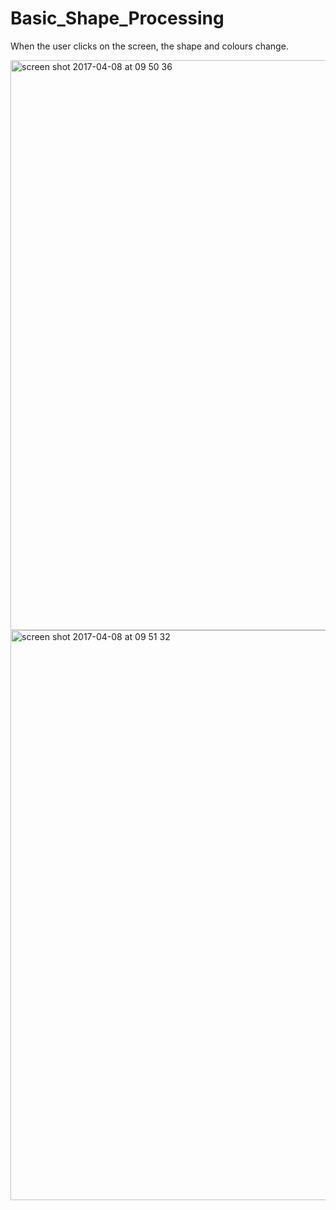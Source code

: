# Basic_Shape_Processing

When the user clicks on the screen, the shape and colours change.

<img width="912" alt="screen shot 2017-04-08 at 09 50 36" src="https://cloud.githubusercontent.com/assets/6032062/24829558/12b68984-1c42-11e7-8e7f-025ced8b37b6.png">
<img width="912" alt="screen shot 2017-04-08 at 09 51 32" src="https://cloud.githubusercontent.com/assets/6032062/24829560/16e2f704-1c42-11e7-9ad8-060a630eaf40.png">
